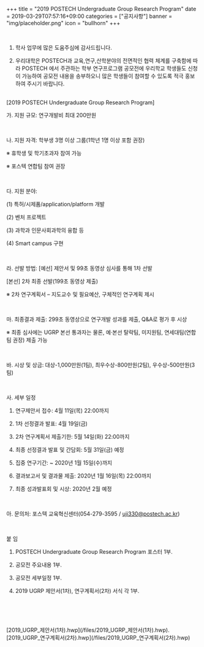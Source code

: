 +++
title = "2019 POSTECH Undergraduate Group Research Program"
date = 2019-03-29T07:57:16+09:00
categories = ["공지사항"]
banner = "img/placeholder.png"
icon = "bullhorn"
+++
<!--more-->
<br>

1. 학사 업무에 많은 도움주심에 감사드립니다.

2. 우리대학은 POSTECH과 교육,연구,산학분야의 전면적인 협력 체계를 구축함에 따라 POSTECH 에서 주관하는 학부 연구프로그램 공모전에 우리학교 학생들도 신청이 가능하여 공모전 내용을 송부하오니 많은 학생들이 참여할 수 있도록 적극 홍보하여 주시기 바랍니다.


<br>
[2019 POSTECH Undergraduate Group Research Program]

<br>

가. 지원 규모: 연구개발비 최대 200만원

<br>

나. 지원 자격: 학부생 3명 이상 그룹(1학년 1명 이상 포함 권장)

※ 휴학생 및 학기초과자 참여 가능

※ 포스텍 연합팀 참여 권장

<br>

다. 지원 분야:

(1) 특허/시제품/application/platform 개발

(2) 벤처 프로젝트

(3) 과학과 인문사회과학의 융합 등

(4) Smart campus 구현

<br>

라. 선발 방법: [예선] 제안서 및 99초 동영상 심사를 통해 1차 선발

[본선] 2차 최종 선발(199초 동영상 제출)

※ 2차 연구계획서 – 지도교수 및 필요예산, 구체적인 연구계획 제시

<br>

마. 최종결과 제출: 299초 동영상으로 연구개발 성과를 제출, Q&A로 평가 후 시상

※ 최종 심사에는 UGRP 본선 통과자는 물론, 예·본선 탈락팀, 미지원팀, 연세대팀(연합팀 권장) 제출 가능

<br>

바. 시상 및 상금: 대상-1,000만원(1팀), 최우수상-800만원(2팀), 우수상-500만원(3팀)

<br>

사. 세부 일정

1) 연구제안서 접수: 4월 11일(목) 22:00까지

2) 1차 선정결과 발표: 4월 19일(금)

3) 2차 연구계획서 제출기한: 5월 14일(화) 22:00까지

4) 최종 선정결과 발표 및 간담회: 5월 31일(금) 예정

5) 집중 연구기간: ~ 2020년 1월 15일(수)까지

6) 결과보고서 및 결과물 제출: 2020년 1월 16일(목) 22:00까지

7) 최종 성과발표회 및 시상: 2020년 2월 예정

<br>

아. 문의처: 포스텍 교육혁신센터(054-279-3595 / uji330@postech.ac.kr)

<br>








붙 임
<br>
1) POSTECH Undergraduate Group Research Program 포스터 1부.

2) 공모전 주요내용 1부.

3) 공모전 세부일정 1부.

4) 2019 UGRP 제안서(1차), 연구계획서(2차) 서식 각 1부.

<br>
<div class='image'>
<img src="/img/2019_학부생_연구_프로그램_포스터.jpg" class="img-responsive" alt="">
</div>
<br>
<div class='image'>
<img src="/img/2019_학부생_연구_프로그램_공모전_주요내용.jpg" class="img-responsive" alt="">
</div>
<br>
<div class='image'>
<img src="/img/2019_학부생_연구_프로그램_공모전_세부일정.jpg" class="img-responsive" alt="">
</div>
<br>
[2019_UGRP_제안서(1차).hwp](/files/2019_UGRP_제안서(1차).hwp).
<br>
[2019_UGRP_연구계획서(2차).hwp](/files/2019_UGRP_연구계획서(2차).hwp)

